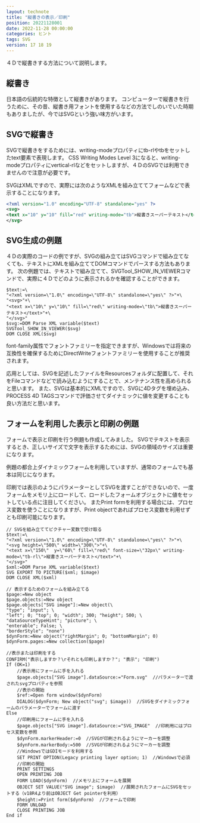 ```yaml
---
layout: technote
title: "縦書きの表示／印刷"
position: 20221128001
date: 2022-11-28 00:00:00
categories: ヒント
tags: SVG
version: 17 18 19
---
```


４Ｄで縦書きする方法について説明します。

<!--more-->

## 縦書き
日本語の伝統的な特徴として縦書きがあります。
コンピューターで縦書きを行うために、その昔、縦書き用フォントを使用するなどの方法でしのいでいた時期もありましたが、今ではSVGという強い味方がいます。

## SVGで縦書き
SVGで縦書きをするためには、writing-modeプロパティにtb-rlやtbをセットしたtext要素で表現します。
CSS Writing Modes Level 3になると、writing-modeプロパティにvertical-rlなどをセットしますが、４ＤのSVGでは利用できませんので注意が必要です。

SVGはXMLですので、実際には次のようなXMLを組み立ててフォームなどで表示することになります。

```xml
<?xml version="1.0" encoding="UTF-8" standalone="yes" ?>
<svg>
<text x="10" y="10" fill="red" writing-mode="tb">縦書きスーパーテキスト</text>
</svg>
```

## SVG生成の例題
４Ｄの実際のコードの例ですが、SVGの組み立てはSVGコマンドで組み立てなくても、テキストにXMLを組み立ててDOMコマンドでパースする方法もあります。
次の例題では、テキストで組み立てて、SVGTool_SHOW_IN_VIEWERコマンドで、実際に４Ｄでどのように表示されるかを確認することができます。

```4d
$text:=\
"<?xml version=\"1.0\" encoding=\"UTF-8\" standalone=\"yes\" ?>"+\
"<svg>"+\
"<text x=\"10\" y=\"10\" fill=\"red\" writing-mode=\"tb\">縦書きスーパーテキスト</text>"+\
"</svg>"
$svg:=DOM Parse XML variable($text)
SVGTool_SHOW_IN_VIEWER($svg)
DOM CLOSE XML($svg)
```
font-family属性でフォントファミリーを指定できますが、Windowsでは将来の互換性を確保するためにDirectWriteフォントファミリーを使用することが推奨されます。

応用としては、SVGを記述したファイルをResourcesフォルダに配置して、それをFileコマンドなどで読み込むようにすることで、メンテナンス性を高められると思います。
また、SVGは基本的にXMLですので、SVGに4Dタグを埋め込み、PROCESS 4D TAGSコマンドで評価させてダイナミックに値を変更することも良い方法だと思います。

## フォームを利用した表示と印刷の例題

フォームで表示と印刷を行う例題も作成してみました。
SVGでテキストを表示するとき、正しいサイズで文字を表示するためには、SVGの領域のサイズは重要になります。

例題の都合上ダイナミックフォームを利用していますが、通常のフォームでも基本は同じになります。

印刷では表示のようにパラメーターとしてSVGを渡すことができないので、一度フォームをメモリ上にロードして、ロードしたフォームオブジェクトに値をセットしている点に注目してください。
またPrint formを利用する場合には、プロセス変数を使うことになりますが、Print objectであればプロセス変数を利用せずとも印刷可能になります。

```4d
// SVGを組み立ててピクチャー変数で受け取る
$text:=\
"<?xml version=\"1.0\" encoding=\"UTF-8\" standalone=\"yes\" ?>"+\
"<svg height=\"500\" width=\"300\">"+\
"<text x=\"150\"  y=\"60\" fill=\"red\" font-size=\"32px\" writing-mode=\"tb-rl\">縦書きスーパーテキスト</text>"+\
"</svg>"
$xml:=DOM Parse XML variable($text)
SVG EXPORT TO PICTURE($xml; $image)
DOM CLOSE XML($xml)

// 表示するためのフォームを組み立てる
$page:=New object
$page.objects:=New object
$page.objects["SVG image"]:=New object(\
"type"; "input"; \
"left"; 0; "top"; 0; "width"; 300; "height"; 500; \
"dataSourceTypeHint"; "picture"; \
"enterable"; False; \
"borderStyle"; "none")
$dynForm:=New object("rightMargin"; 0; "bottomMargin"; 0)
$dynForm.pages:=New collection($page)

//表示または印刷をする
CONFIRM("表示しますか？\rそれとも印刷しますか？"; "表示"; "印刷")
If (OK=1)
	//表示用にフォームに手を入れる
	$page.objects["SVG image"].dataSource:="Form.svg"  //パラメーターで渡されたsvgプロパティを参照
	//表示の開始
	$ref:=Open form window($dynForm)
	DIALOG($dynForm; New object("svg"; $image))  //SVGをダイナミックフォームのパラメーターでフォームに渡す
Else 
	//印刷用にフォームに手を入れる
	$page.objects["SVG image"].dataSource:="SVG_IMAGE"  //印刷用にはプロセス変数を参照
	$dynForm.markerHeader:=0  //SVGが印刷されるようにマーカーを調整
	$dynForm.markerBody:=500  //SVGが印刷されるようにマーカーを調整
	//WindowsではGDIモードを利用する
	SET PRINT OPTION(Legacy printing layer option; 1)  //Windowsで必須
	//印刷の開始
	PRINT SETTINGS
	OPEN PRINTING JOB
	FORM LOAD($dynForm)  //メモリ上にフォームを展開
	OBJECT SET VALUE("SVG image"; $image)  //展開されたフォームにSVGをセットする（v18R4より前はOBJECT Get pointerを利用）
	$height:=Print form($dynForm)  //フォームで印刷
	FORM UNLOAD
	CLOSE PRINTING JOB
End if 
```
